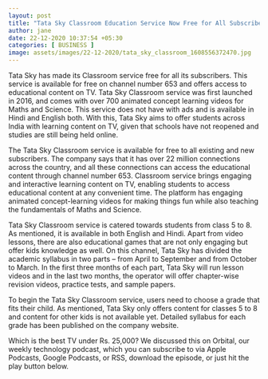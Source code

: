 ```yaml
---
layout: post
title: "Tata Sky Classroom Education Service Now Free for All Subscribers: All the Details"
author: jane 
date: 22-12-2020 10:37:54 +05:30 
categories: [ BUSINESS ] 
image: assets/images/22-12-2020/tata_sky_classroom_1608556372470.jpg
---
```

Tata Sky has made its Classroom service free for all its subscribers. This service is available for free on channel number 653 and offers access to educational content on TV. Tata Sky Classroom service was first launched in 2016, and comes with over 700 animated concept learning videos for Maths and Science. This service does not have with ads and is available in Hindi and English both. With this, Tata Sky aims to offer students across India with learning content on TV, given that schools have not reopened and studies are still being held online.

The Tata Sky Classroom service is available for free to all existing and new subscribers. The company says that it has over 22 million connections across the country, and all these connections can access the educational content through channel number 653. Classroom service brings engaging and interactive learning content on TV, enabling students to access educational content at any convenient time. The platform has engaging animated concept-learning videos for making things fun while also teaching the fundamentals of Maths and Science.

Tata Sky Classroom service is catered towards students from class 5 to 8. As mentioned, it is available in both English and Hindi. Apart from video lessons, there are also educational games that are not only engaging but offer kids knowledge as well. On this channel, Tata Sky has divided the academic syllabus in two parts – from April to September and from October to March. In the first three months of each part, Tata Sky will run lesson videos and in the last two months, the operator will offer chapter-wise revision videos, practice tests, and sample papers.

To begin the Tata Sky Classroom service, users need to choose a grade that fits their child. As mentioned, Tata Sky only offers content for classes 5 to 8 and content for other kids is not available yet. Detailed syllabus for each grade has been published on the company website.

Which is the best TV under Rs. 25,000? We discussed this on Orbital, our weekly technology podcast, which you can subscribe to via Apple Podcasts, Google Podcasts, or RSS, download the episode, or just hit the play button below.